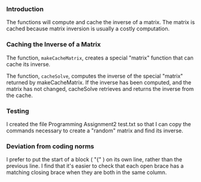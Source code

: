 ### Introduction

The functions will compute and cache the inverse of a matrix. The matrix is
cached because matrix inversion is usually a costly computation.

### Caching the Inverse of a Matrix

The function, `makeCacheMatrix`, creates a special "matrix" function that can
cache its inverse.

The function, `cacheSolve`, computes the inverse of the special "matrix"
returned by makeCacheMatrix. If the inverse has been computed, and the matrix
has not changed, cacheSolve retrieves and returns the inverse from the cache.

### Testing

I created the file Programming Assignment2 test.txt so that I can copy the
commands necessary to create a "random" matrix and find its inverse.

### Deviation from coding norms

I prefer to put the start of a block ( "{" ) on its own line, rather than the
previous line. I find that it's easier to check that each open brace has a
matching closing brace when they are both in the same column.
